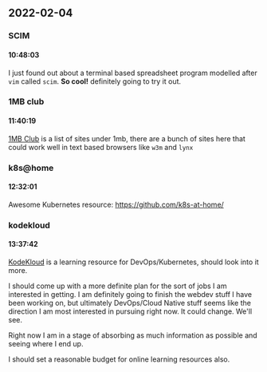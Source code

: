 ## 2022-02-04

### **SCIM**
#### 10:48:03
I just found out about a terminal based spreadsheet program modelled after `vim` called `scim`.  **So cool!** definitely going to try it out.

### **1MB club**
#### 11:40:19
[1MB Club](https://1mb.club) is a list of sites under 1mb, there are a bunch of sites here that could work well in text based browsers like `w3m` and `lynx`

### **k8s@home**
#### 12:32:01
Awesome Kubernetes resource: https://github.com/k8s-at-home/

### **kodekloud**
#### 13:37:42
[KodeKloud](kodekloud.com) is a learning resource for DevOps/Kubernetes, should look into it more.

I should come up with a more definite plan for the sort of jobs I am interested in getting.  I am definitely going to finish the webdev stuff I have been working on, but ultimately DevOps/Cloud Native stuff seems like the direction I am most interested in pursuing right now.  It could change.  We'll see. 

Right now I am in a stage of absorbing as much information as possible and seeing where I end up.

I should set a reasonable budget for online learning resources also.

